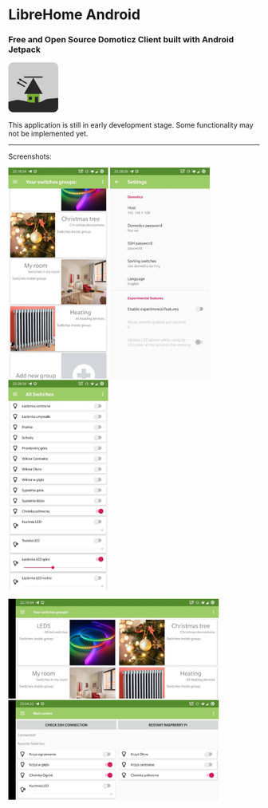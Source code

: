 # LibreHome Android

### Free and Open Source Domoticz Client built with Android Jetpack

<img src=docs/icon.png height=100/>

This application is still in early development stage. Some functionality may not be implemented yet. 

---
Screenshots:

<img src=docs/Screenshot_20191217-221854.webp width=200/> <img src=docs/Screenshot_20191217-222820.webp width=200/> <img src=docs/Screenshot_20191217-222854.webp width=200/>

<img src=docs/Screenshot_20191217-221904.webp height=200/>
<img src=docs/Screenshot_20191217-230423.webp height=200/>

